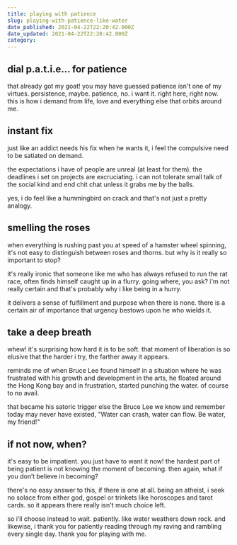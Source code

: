 ```yaml
---
title: playing with patience
slug: playing-with-patience-like-water
date_published: 2021-04-22T22:20:42.000Z
date_updated: 2021-04-22T22:20:42.000Z
category: 
---
```

## dial p.a.t.i.e… for patience

that already got my goat! you may have guessed patience isn't one of my virtues. persistence, maybe. patience, no. i want it. right here, right now. this is how i demand from life, love and everything else that orbits around me.

## instant fix

just like an addict needs his fix when he wants it, i feel the compulsive need to be satiated on demand.

the expectations i have of people are unreal (at least for them). the deadlines i set on projects are excruciating. i can not tolerate small talk of the social kind and end chit chat unless it grabs me by the balls.

yes, i do feel like a hummingbird on crack and that's not just a pretty analogy.

## smelling the roses

when everything is rushing past you at speed of a hamster wheel spinning, it's not easy to distinguish between roses and thorns. but why is it really so important to stop?

it's really ironic that someone like me who has always refused to run the rat race, often finds himself caught up in a flurry. going where, you ask? i'm not really certain and that's probably why i like being in a hurry.

it delivers a sense of fulfillment and purpose when there is none. there is a certain air of importance that urgency bestows upon he who wields it.

## take a deep breath

whew! it's surprising how hard it is to be soft. that moment of liberation is so elusive that the harder i try, the farther away it appears.

reminds me of when Bruce Lee found himself in a situation where he was frustrated with his growth and development in the arts, he floated around the Hong Kong bay and in frustration, started punching the water. of course to no avail.

that became his satoric trigger else the Bruce Lee we know and remember today may never have existed, "Water can crash, water can flow. Be water, my friend!"

## if not now, when?

it's easy to be impatient. you just have to want it now! the hardest part of being patient is not knowing the moment of becoming. then again, what if you don’t believe in becoming?

there's no easy answer to this, if there is one at all. being an atheist, i seek no solace from either god, gospel or trinkets like horoscopes and tarot cards. so it appears there really isn't much choice left.

so i’ll choose instead to wait. patiently. like water weathers down rock. and likewise, i thank you for patiently reading through my raving and rambling every single day. thank you for playing with me.
